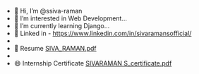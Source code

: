 - 👋 Hi, I’m @ssiva-raman
- 👀 I’m interested in Web Development...
- 🌱 I’m currently learning Django...
- 🔗 Linked in - https://www.linkedin.com/in/sivaramansofficial/
-
- 👀 Resume [SIVA_RAMAN.pdf](https://github.com/user-attachments/files/16105416/SIVA_RAMAN.pdf)
- 
- 😄 Internship Certificate [SIVARAMAN S_certificate.pdf](https://github.com/user-attachments/files/16105436/SIVARAMAN.S_certificate.pdf)

<!---
ssiva-raman/ssiva-raman is a ✨ special ✨ repository because its `README.md` (this file) appears on your GitHub profile.
You can click the Preview link to take a look at your changes.
--->
